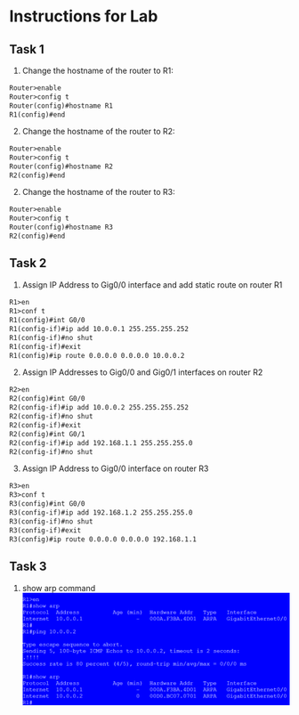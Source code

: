 # Instructions for Lab

## Task 1 
1. Change the hostname of the router to R1:
```plaintext
Router>enable
Router>config t
Router(config)#hostname R1
R1(config)#end
```
2. Change the hostname of the router to R2:
```plaintext
Router>enable
Router>config t
Router(config)#hostname R2
R2(config)#end
```
2. Change the hostname of the router to R3:
```plaintext
Router>enable
Router>config t
Router(config)#hostname R3
R2(config)#end
```
## Task 2 
1. Assign IP Address to Gig0/0 interface and add static route on router R1
```plaintext
R1>en
R1>conf t
R1(config)#int G0/0
R1(config-if)#ip add 10.0.0.1 255.255.255.252
R1(config-if)#no shut
R1(config-if)#exit
R1(config)#ip route 0.0.0.0 0.0.0.0 10.0.0.2
```
2. Assign IP Addresses to Gig0/0 and Gig0/1 interfaces on router R2
```plaintext
R2>en
R2(config)#int G0/0
R2(config-if)#ip add 10.0.0.2 255.255.255.252
R2(config-if)#no shut
R2(config-if)#exit
R2(config)#int G0/1
R2(config-if)#ip add 192.168.1.1 255.255.255.0
R2(config-if)#no shut
```
3. Assign IP Address to Gig0/0 interface on router R3
```plaintext
R3>en
R3>conf t
R3(config)#int G0/0
R3(config-if)#ip add 192.168.1.2 255.255.255.0
R3(config-if)#no shut
R3(config-if)#exit
R3(config)#ip route 0.0.0.0 0.0.0.0 192.168.1.1
```
## Task 3
1. show arp command
![arp command](showARP.png)